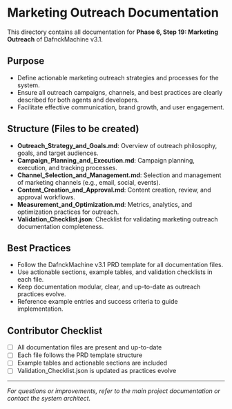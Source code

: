 # Marketing Outreach Documentation

This directory contains all documentation for **Phase 6, Step 19: Marketing Outreach** of DafnckMachine v3.1.

## Purpose
- Define actionable marketing outreach strategies and processes for the system.
- Ensure all outreach campaigns, channels, and best practices are clearly described for both agents and developers.
- Facilitate effective communication, brand growth, and user engagement.

## Structure (Files to be created)
- **Outreach_Strategy_and_Goals.md**: Overview of outreach philosophy, goals, and target audiences.
- **Campaign_Planning_and_Execution.md**: Campaign planning, execution, and tracking processes.
- **Channel_Selection_and_Management.md**: Selection and management of marketing channels (e.g., email, social, events).
- **Content_Creation_and_Approval.md**: Content creation, review, and approval workflows.
- **Measurement_and_Optimization.md**: Metrics, analytics, and optimization practices for outreach.
- **Validation_Checklist.json**: Checklist for validating marketing outreach documentation completeness.

## Best Practices
- Follow the DafnckMachine v3.1 PRD template for all documentation files.
- Use actionable sections, example tables, and validation checklists in each file.
- Keep documentation modular, clear, and up-to-date as outreach practices evolve.
- Reference example entries and success criteria to guide implementation.

## Contributor Checklist
- [ ] All documentation files are present and up-to-date
- [ ] Each file follows the PRD template structure
- [ ] Example tables and actionable sections are included
- [ ] Validation_Checklist.json is updated as practices evolve

---
*For questions or improvements, refer to the main project documentation or contact the system architect.* 